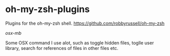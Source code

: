 oh-my-zsh-plugins 
=================

Plugins for the oh-my-zsh shell. https://github.com/robbyrussell/oh-my-zsh

*osx-mb*

Some OSX command I use alot, such as toggle hidden files, toglle user library, search for references of files in other files etc.